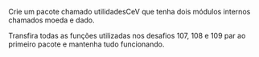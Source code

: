 Crie um pacote chamado utilidadesCeV que tenha dois módulos internos chamados moeda e dado.

Transfira todas as funções utilizadas nos desafios 107, 108 e 109 par ao primeiro pacote e mantenha tudo funcionando.